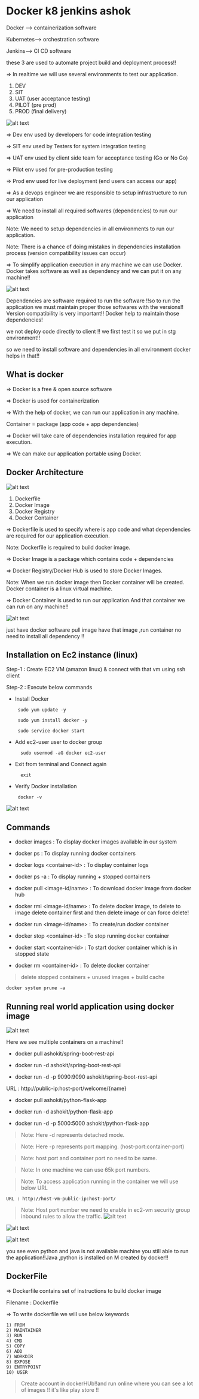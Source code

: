 # Docker k8 jenkins ashok 
Docker --> containerization software

Kubernetes--> orchestration software

Jenkins--> CI CD software

these 3 are used to automate project build and deployment process!!

=> In realtime we will use several environments to test our application.

1) DEV
2) SIT
3) UAT (user acceptance testing)
4) PILOT (pre prod)
5) PROD (final delivery)

![alt text](image-1.png)

=> Dev env used by developers for code integration testing

=> SIT env used by Testers for system integration testing

=> UAT env used by client side team for acceptance testing (Go or No Go)

=> Pilot env used for pre-production testing

=> Prod env used for live deployment (end users can access our app)


=> As a devops engineer we are responsible to setup infrastructure to run our application

=> We need to install all required softwares (dependencies) to run our application

Note: We need to setup dependencies in all environments to run our application.

Note: There is a chance of doing mistakes in dependencies installation process (version compatibility issues can occur)

=> To simplify application execution in any machine we can use Docker. Docker takes software as well as dependency and we can put it on any machine!!

![alt text](image.png)

Dependencies are software required to run the software !!so to run the application we must maintain proper those softwares with the versions!! Version compatibility is very important!! Docker help to maintain those dependencies!

we not deploy code directly to client !! we first test it so we put in stg environment!!

so we need to install software and dependencies in all environment docker helps in that!! 

## What is docker
=> Docker is a free & open source software

=> Docker is used for containerization

=> With the help of docker, we can run our application in any machine.

Container = package (app code + app dependencies)

=> Docker will take care of dependencies installation required for app execution.

=> We can make our application portable using Docker.

## Docker Architecture

![alt text](image-2.png)

1) Dockerfile
2) Docker Image
3) Docker Registry
4) Docker Container

=> Dockerfile is used to specify where is app code and what dependencies are required for our application execution.

Note: Dockerfile is required to build docker image.

=> Docker Image is a package which contains code + dependencies

=> Docker Registry/Docker Hub is used to store Docker Images.

Note: When we run docker image then Docker container will be created. Docker container is a linux virtual machine.

=> Docker Container is used to run our application.And that container we can run on any machine!!

![alt text](image-3.png)

just have docker software pull image have that image ,run container no need to install all dependency !!

## Installation on Ec2 instance (linux)

Step-1 : Create EC2 VM (amazon linux) & connect with that vm using ssh client

Step-2 : Execute below commands

-  Install Docker

		sudo yum update -y

		sudo yum install docker -y

		sudo service docker start

- Add ec2-user user to docker group

		sudo usermod -aG docker ec2-user

- Exit from terminal and Connect again
		
		exit

-  Verify Docker installation

		docker -v

![alt text](image-4.png)
## Commands

- docker images : To display docker images available in our system

- docker ps : To display running docker containers

- docker logs \<container-id\> : To display container logs

- docker ps -a : To display running + stopped containers

- docker pull <image-id/name> : To download docker image from docker hub

- docker rmi <image-id/name> : To delete docker image, to delete to image delete container first and then
delete image or can force delete!

- docker run <image-id/name> : To create/run docker container

- docker stop \<container-id\> : To stop running docker container

- docker start \<container-id\> : To start docker container which is in stopped state

- docker rm \<container-id\> : To delete docker container

> delete stopped containers + unused images + build cache

    docker system prune -a

## Running real world application using docker image
![alt text](image-8.png)

Here we see multiple containers on a machine!!

- docker pull ashokit/spring-boot-rest-api

- docker run -d ashokit/spring-boot-rest-api

- docker run -d -p 9090:9090 ashokit/spring-boot-rest-api

URL : http://public-ip:host-port/welcome/{name}

- docker pull ashokit/python-flask-app

- docker run -d ashokit/python-flask-app

- docker run -d -p 5000:5000 ashokit/python-flask-app

>Note: Here -d represents detached mode.

>Note: Here -p represents port mapping. (host-port:container-port)

>Note: host port and container port no need to be same.

>Note: In one machine we can use 65k port numbers.

> Note: To access application running in the container we will use below URL

	URL : http://host-vm-public-ip:host-port/

> Note: Host port number we need to enable in ec2-vm security group inbound rules to allow the traffic.
![alt text](image-7.png)

![alt text](image-5.png)

![alt text](image-6.png)

you see even python and java is not available machine you still able to run the application!!Java ,python is installed on M created by docker!!

## DockerFile

=> Dockerfile contains set of instructions to build docker image

Filename : Dockerfile

=> To write dockerfile we will use below keywords

	1) FROM
	2) MAINTAINER
	3) RUN
	4) CMD
	5) COPY
	6) ADD
	7) WORKDIR
	8) EXPOSE
	9) ENTRYPOINT
	10) USER

> Create account in dockerHUb!!and run online where you can see a lot of images !!
it's like play store !!
